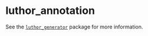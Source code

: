 # luthor_annotation

See the [`luthor_generator`](https://pub.dev/packages/luthor_generator) package
for more information.